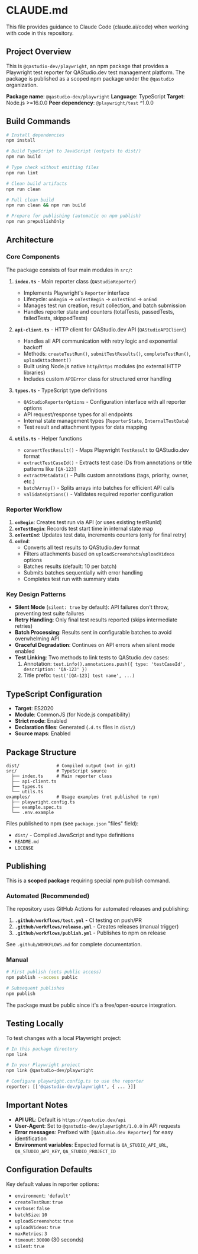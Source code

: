 # CLAUDE.md

This file provides guidance to Claude Code (claude.ai/code) when working with code in this repository.

## Project Overview

This is `@qastudio-dev/playwright`, an npm package that provides a Playwright test reporter for QAStudio.dev test management platform. The package is published as a scoped npm package under the `@qastudio` organization.

**Package name**: `@qastudio-dev/playwright`
**Language**: TypeScript
**Target**: Node.js >=16.0.0
**Peer dependency**: `@playwright/test` ^1.0.0

## Build Commands

```bash
# Install dependencies
npm install

# Build TypeScript to JavaScript (outputs to dist/)
npm run build

# Type check without emitting files
npm run lint

# Clean build artifacts
npm run clean

# Full clean build
npm run clean && npm run build

# Prepare for publishing (automatic on npm publish)
npm run prepublishOnly
```

## Architecture

### Core Components

The package consists of four main modules in `src/`:

1. **`index.ts`** - Main reporter class (`QAStudioReporter`)
   - Implements Playwright's `Reporter` interface
   - Lifecycle: `onBegin` → `onTestBegin` → `onTestEnd` → `onEnd`
   - Manages test run creation, result collection, and batch submission
   - Handles reporter state and counters (totalTests, passedTests, failedTests, skippedTests)

2. **`api-client.ts`** - HTTP client for QAStudio.dev API (`QAStudioAPIClient`)
   - Handles all API communication with retry logic and exponential backoff
   - Methods: `createTestRun()`, `submitTestResults()`, `completeTestRun()`, `uploadAttachment()`
   - Built using Node.js native `http`/`https` modules (no external HTTP libraries)
   - Includes custom `APIError` class for structured error handling

3. **`types.ts`** - TypeScript type definitions
   - `QAStudioReporterOptions` - Configuration interface with all reporter options
   - API request/response types for all endpoints
   - Internal state management types (`ReporterState`, `InternalTestData`)
   - Test result and attachment types for data mapping

4. **`utils.ts`** - Helper functions
   - `convertTestResult()` - Maps Playwright `TestResult` to QAStudio.dev format
   - `extractTestCaseId()` - Extracts test case IDs from annotations or title patterns like `[QA-123]`
   - `extractMetadata()` - Pulls custom annotations (tags, priority, owner, etc.)
   - `batchArray()` - Splits arrays into batches for efficient API calls
   - `validateOptions()` - Validates required reporter configuration

### Reporter Workflow

1. **`onBegin`**: Creates test run via API (or uses existing testRunId)
2. **`onTestBegin`**: Records test start time in internal state map
3. **`onTestEnd`**: Updates test data, increments counters (only for final retry)
4. **`onEnd`**:
   - Converts all test results to QAStudio.dev format
   - Filters attachments based on `uploadScreenshots`/`uploadVideos` options
   - Batches results (default: 10 per batch)
   - Submits batches sequentially with error handling
   - Completes test run with summary stats

### Key Design Patterns

- **Silent Mode** (`silent: true` by default): API failures don't throw, preventing test suite failures
- **Retry Handling**: Only final test results reported (skips intermediate retries)
- **Batch Processing**: Results sent in configurable batches to avoid overwhelming API
- **Graceful Degradation**: Continues on API errors when silent mode enabled
- **Test Linking**: Two methods to link tests to QAStudio.dev cases:
  1. Annotation: `test.info().annotations.push({ type: 'testCaseId', description: 'QA-123' })`
  2. Title prefix: `test('[QA-123] test name', ...)`

## TypeScript Configuration

- **Target**: ES2020
- **Module**: CommonJS (for Node.js compatibility)
- **Strict mode**: Enabled
- **Declaration files**: Generated (`.d.ts` files in `dist/`)
- **Source maps**: Enabled

## Package Structure

```
dist/              # Compiled output (not in git)
src/               # TypeScript source
  ├── index.ts     # Main reporter class
  ├── api-client.ts
  ├── types.ts
  └── utils.ts
examples/          # Usage examples (not published to npm)
  ├── playwright.config.ts
  ├── example.spec.ts
  └── .env.example
```

Files published to npm (see `package.json` "files" field):

- `dist/` - Compiled JavaScript and type definitions
- `README.md`
- `LICENSE`

## Publishing

This is a **scoped package** requiring special npm publish command.

### Automated (Recommended)

The repository uses GitHub Actions for automated releases and publishing:

1. **`.github/workflows/test.yml`** - CI testing on push/PR
2. **`.github/workflows/release.yml`** - Creates releases (manual trigger)
3. **`.github/workflows/publish.yml`** - Publishes to npm on release

See `.github/WORKFLOWS.md` for complete documentation.

### Manual

```bash
# First publish (sets public access)
npm publish --access public

# Subsequent publishes
npm publish
```

The package must be public since it's a free/open-source integration.

## Testing Locally

To test changes with a local Playwright project:

```bash
# In this package directory
npm link

# In your Playwright project
npm link @qastudio-dev/playwright

# Configure playwright.config.ts to use the reporter
reporter: [['@qastudio-dev/playwright', { ... }]]
```

## Important Notes

- **API URL**: Default is `https://qastudio.dev/api`
- **User-Agent**: Set to `@qastudio-dev/playwright/1.0.0` in API requests
- **Error messages**: Prefixed with `[QAStudio.dev Reporter]` for easy identification
- **Environment variables**: Expected format is `QA_STUDIO_API_URL`, `QA_STUDIO_API_KEY`, `QA_STUDIO_PROJECT_ID`

## Configuration Defaults

Key default values in reporter options:

- `environment`: `'default'`
- `createTestRun`: `true`
- `verbose`: `false`
- `batchSize`: `10`
- `uploadScreenshots`: `true`
- `uploadVideos`: `true`
- `maxRetries`: `3`
- `timeout`: `30000` (30 seconds)
- `silent`: `true`
